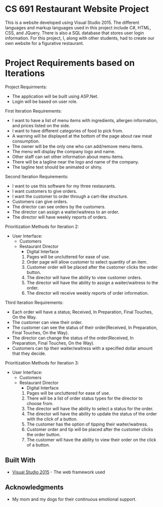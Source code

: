 # CS 691 Restaurant Website Project

This is a website developed using Visual Studio 2015. The different languages and markup languages used in this project include C#, HTML, CSS, and JQuery.
There is also a SQL database that stores user login information. For this project, I, along with other students, had to create our own 
website for a figurative restaurant.

# Project Requirements based on Iterations

Project Requirments:
* The application will be built using ASP.Net.
* Login will be based on user role.


First Iteration Requirements:
* I want to have a list of menu items with ingredients, allergen information, and prices listed on the side.
* I want to have different categories of food to pick from.
* A warning will be displayed at the bottom of the page about raw meat consumption.
* The owner will be the only one who can add/remove menu items.
* The menu will display the company logo and name.
* Other staff can set other information about menu items.
* There will be a tagline near the logo and name of the company.
* The tagline text should be animated or shiny.

Second Iteration Requirements: 
* I want to use this software for my three restaurants.
* I want customers to give orders.
* I want the customer to order through a cart-like structure.
* Customers can give orders.
* The driector can see orders by the customers.
* The director can assign a waiter/waitress to an order.
* The director will have weekly reports of orders.

Prioritization Methods for Iteration 2:
* User Interface:
  * Customers
  * Restaurant Director
    * Digital Interface
    1. Pages will be uncluttered for ease of use.
    2. Order page will allow customer to select quantity of an item.
    3. Customer order will be placed after the customer clicks the order button.
    4. The director will have the ability to view customer orders.
    5. The director will have the ability to assign a waiter/waitress to the order.
    6. The director will receive weekly reports of order information.
    
Third Iteration Requirements:
* Each order will have a status; Received, In Preparation, Final Touches, On the Way.
* The customer can view their order.
* The customer can see the status of their order(Received, In Preparation, Final Touches, On the Way).
* The director can change the status of the order(Received, In Preparation, Final Touches, On the Way).
* Customers can tip their waiter/waitress with a specified dollar amount that they decide.

Prioritization Methods for Iteration 3:
* User Interface:
  * Customers
  * Restaurant Director
    * Digital Interface
    1. Pages will be uncluttered for ease of use.
    2. There will be a list of order status types for the director to choose from.
    3. The director will have the ability to select a status for the order.
    4. The director will have the ability to update the status of the order with the click of a button.
    5. The customer has the option of tipping their waiter/waitress.
    6. Customer order and tip will be placed after the customer clicks the order button.
    7. The customer will have the ability to view their order on the click of a button.
    

## Built With

* [Visual Studio 2015](https://docs.microsoft.com/en-us/visualstudio/welcome-to-visual-studio-2015?view=vs-2015) - The web framework used

## Acknowledgments

* My mom and my dogs for their continuous emotional support.
